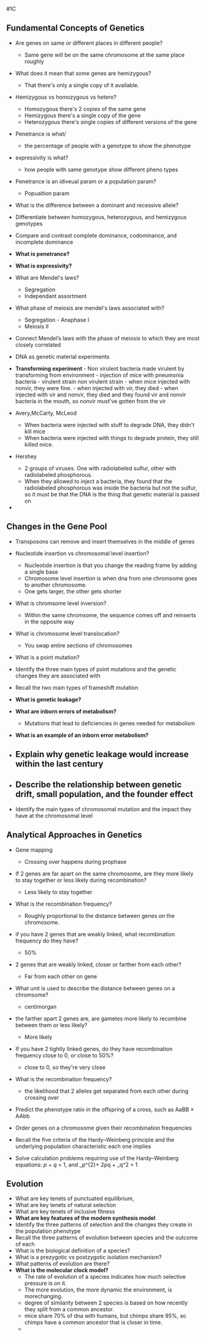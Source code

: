 #1C 
## Fundamental Concepts of Genetics
- Are genes on same or different places in different people?
	- Same gene will be on the same chromosome at the same place roughly

- What does it mean that some genes are hemizygous?
	- That there's only a single copy of it available. 

- Hemizygous vs homozygous vs hetero?
	- Homozygous there's 2 copies of the same gene
	- Hemizygous there's a single copy of the gene
	- Heterozygous there's single copies of different versions of the gene 

- Penetrance is what/
	- the percentage of people with a genotype to show the phenotype


- expressivity is what?
	- how people with same genotype show different pheno types
	  
- Penetrance is an idiveual param or a population param?
	- Popualtion param

- What is the difference between a dominant and recessive allele?
- Differentiate between homozygous, heterozygous, and hemizygous genotypes
- Compare and contrast complete dominance, codominance, and incomplete dominance
- **What is penetrance?**
- **What is expressivity?**
- What are Mendel's laws?
	- Segregation
	- Independant assortment


- What phase of meiosis are mendel's laws associated with?
	- Segregation - Anaphase I
	- Meiosis II

- Connect Mendel’s laws with the phase of meiosis to which they are most closely correlated


- DNA as genetic material experiments

- **Transforming experiment** - Non virulent bacteria made virulent by transforming from environment
		- injection of mice with pneumonia bacteria
		- virulent strain non virulent strain
		- when mice injected with nonvir, they were fine. 
		- when injected with vir, they died
		- when injected with vir and nonvir, they died and they found vir and nonvir bacteria in the mouth, so nonvir must've gotten from the vir 


- Avery,McCarty, McLeod
	- When bacteria were injected with stuff to degrade DNA, they didn't kill mice
	- When bacteria were injected with things to degrade protein, they still killed mice.

- Hershey
	- 2 groups of viruses. One with radiolabeled sulfur, other with radiolabeled phosphorous.
	- When they allowed to inject a bacteria, they found that the radiolabeled phosphorous was inside the bacteria but not the sulfur, so it must be that the DNA is the thing that genetic material is passed on
-
## Changes in the Gene Pool
- Transposons can remove and insert themselves in the middle of genes

- Nucleotide insertion vs chromosomal level insertion?
	- Nucleotide insertion is that you change the reading frame by adding a single base
	- Chromosome level insertion is when dna from one chromsome goes to another chromosome.
	- One gets larger, the other gets shorter

- What is chromsome level inversion?
	- Within the same chromsome, the sequence comes off and reinserts in the opposite way

- What is chromosome level translocation?
	- You swap entire sections of chromosomes



- What is a point mutation?
- Identify the three main types of point mutations and the genetic changes they are associated with
- Recall the two main types of frameshift mutation
- **What is genetic leakage?**
- **What are inborn errors of metabolism?**
	- Mutations that lead to deficiencies in genes needed for metabolism

- **What is an example of an inborn error metabolism?**
  
- Explain why genetic leakage would increase within the last century
	- 
- Describe the relationship between genetic drift, small population, and the founder effect
	- 
- Identify the main types of chromosomal mutation and the impact they have at the chromosomal level
## Analytical Approaches in Genetics
- Gene mapping
	- Crossing over happens during prophase 

- If 2 genes are far apart on the same chromosome, are they more likely to stay together or less likely during recombination?
	- Less likely to stay together

- What is the recombination frequency?
	- Roughly proportional to the distance between genes on the chromosome. 

- if you have 2 genes that are weakly linked, what recombination frequency do they have?
	- 50%

- 2 genes that are weakly linked, closer or farther from each other?
	- Far from each other on gene

- What unit is used to describe the distance between genes on a chromsome?
	- centimorgan

- the farther apart 2 genes are, are gametes more likely to recombine between them or less likely?
	- More likely


- If you have 2 tightly linked genes, do they have recombination frequency close to 0, or close to 50%?
	- close to 0, so they're very close

- What is the recombination frequency?
	- the likelihood that 2 alleles get separated from each other during crossing over

- Predict the phenotype ratio in the offspring of a cross, such as AaBB × AAbb
- Order genes on a chromosome given their recombination frequencies
- Recall the five criteria of the Hardy–Weinberg principle and the underlying population characteristic each one implies
- Solve calculation problems requiring use of the Hardy–Weinberg equations: _p_ + _q_ = 1, and _p^{2}+ 2pq + _q^2 = 1

## Evolution
- What are key tenets of punctuated equilibrium, 
- What are key tenets of natural selection
- What are key tenets of inclusive fitness
- **What are key features of the modern synthesis model**
- Identify the three patterns of selection and the changes they create in the population phenotype
- Recall the three patterns of evolution between species and the outcome of each
- What is the biological definition of a species?
- What is a prezygotic vs postzygotic isolation mechanism?
- What patterns of evolution are there?
- **What is the molecular clock model?**
	- The rate of evolution of a species indicates how much selective pressure is on it.
	- The more evolution, the more dynamic the environment, is morechanging.
	- degree of similarity between 2 species is based on how recently they split from a common ancestor. 
	- mice share 70% of dna with humans, but chimps share 95%, so chimps have a common ancestor that is closer in time.
	- 